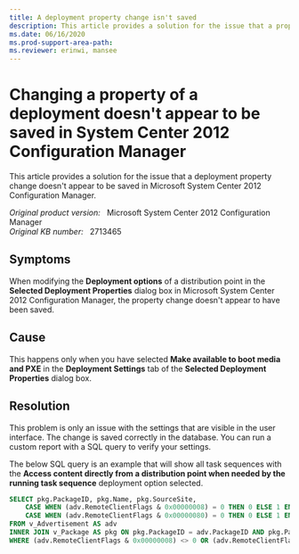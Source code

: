 ```yaml
---
title: A deployment property change isn't saved
description: This article provides a solution for the issue that a property change of a deployment isn't saved in System Center 2012 Configuration Manager.
ms.date: 06/16/2020
ms.prod-support-area-path: 
ms.reviewer: erinwi, mansee
---
```

# Changing a property of a deployment doesn't appear to be saved in System Center 2012 Configuration Manager

This article provides a solution for the issue that a deployment property change doesn't appear to be saved in Microsoft System Center 2012 Configuration Manager.

_Original product version:_ &nbsp; Microsoft System Center 2012 Configuration Manager  
_Original KB number:_ &nbsp; 2713465

## Symptoms

When modifying the **Deployment options** of a distribution point in the **Selected Deployment Properties** dialog box in Microsoft System Center 2012 Configuration Manager, the property change doesn't appear to have been saved.

## Cause

This happens only when you have selected **Make available to boot media and PXE** in the **Deployment Settings** tab of the **Selected Deployment Properties** dialog box.

## Resolution

This problem is only an issue with the settings that are visible in the user interface. The change is saved correctly in the database. You can run a custom report with a SQL query to verify your settings.

The below SQL query is an example that will show all task sequences with the **Access content directly from a distribution point when needed by the running task sequence** deployment option selected.

```sql
SELECT pkg.PackageID, pkg.Name, pkg.SourceSite,
    CASE WHEN (adv.RemoteClientFlags & 0x00000008) = 0 THEN 0 ELSE 1 END AS RunFromDPInFastNetwork,
    CASE WHEN (adv.RemoteClientFlags & 0x00000080) = 0 THEN 0 ELSE 1 END AS RunFromDPInSlowNetwork
FROM v_Advertisement AS adv
INNER JOIN v_Package AS pkg ON pkg.PackageID = adv.PackageID AND pkg.PackageType = 4
WHERE (adv.RemoteClientFlags & 0x00000008) <> 0 OR (adv.RemoteClientFlags & 0x00000080) <> 0
```
